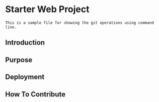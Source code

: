 # Starter Web Project
	This is a sample file for showing the git operations using command line.
## Introduction
## Purpose
## Deployment
## How To Contribute